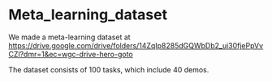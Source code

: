 # Meta_learning_dataset

We made a meta-learning dataset at https://drive.google.com/drive/folders/14ZqIp8285dGQWbDb2_ui30fjePpVvCZl?dmr=1&ec=wgc-drive-hero-goto

The dataset consists of 100 tasks, which include 40 demos.
